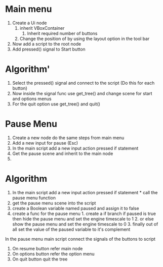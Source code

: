 # Main menu

1. Create a Ui node
   1. inherit VBoxContainer
	  1. Inherit required number of buttons
   2. Change the position of by using the layout option in the tool bar
2. Now add a script to the root node
3. Add pressed() signal to Start button


# Algorithm'
1. Select the pressed() signal and connect to the script (Do this for each button)
2. Now inside the signal func use get_tree() and change scene for start and options menus
3. For the quit option use get_tree() and quit()




# Pause Menu

1. Create a new node do the same steps from main menu
2. Add a new input for pause (Esc)
3. In the main script add a new input action pressed if statement
4. Get the pause scene and inherit to the main node
5. 


# Algorithm

   1.  In the main script add a new input action pressed if statement
      * call the pause menu function
   2. get the pause menu scene into the script
   3. create a Boolean variable named paused and assign it to false
   4. create a func for the pause menu
	      1. create a if branch if paused is true then hide the pause menu and set the engine timescale to 1
	      2. or else show the pause menu and set the engine timescale to 0
	      3. finally out of all set the value of the paused variable to it's complement

 In the pause menu main script connect the signals of the buttons to script 
 1. On resume button refer main node 
 2. On options button refer the option menu 
 3. On quit button quit the tree



